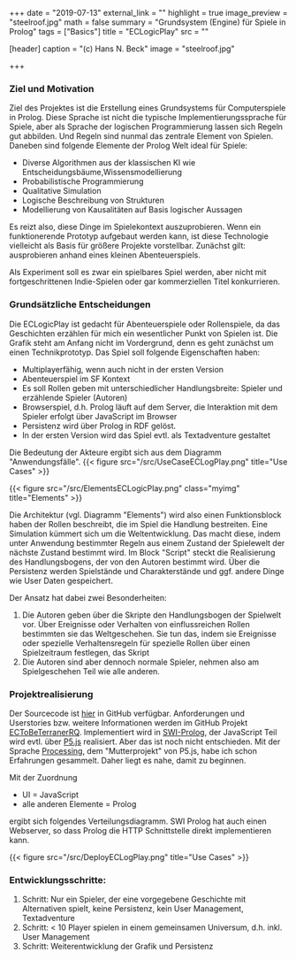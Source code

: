 +++
date = "2019-07-13"
external_link = ""
highlight = true
image_preview = "steelroof.jpg"
math = false
summary = "Grundsystem (Engine) für Spiele in Prolog"
tags = ["Basics"]
title = "ECLogicPlay"
src = ""

[header]
  caption = "(c) Hans N. Beck"
  image = "steelroof.jpg"

+++

### Ziel und Motivation

Ziel des Projektes ist die Erstellung eines Grundsystems für Computerspiele in Prolog. Diese Sprache ist nicht die typische Implementierungssprache für Spiele, aber als Sprache der logischen Programmierung lassen sich Regeln gut abbilden. Und Regeln sind nunmal das zentrale Element von Spielen. Daneben sind folgende Elemente der Prolog Welt ideal für Spiele: 

*  Diverse Algorithmen aus der klassischen KI wie Entscheidungsbäume,Wissensmodellierung
*  Probabilistische Programmierung 
*  Qualitative Simulation
*  Logische Beschreibung von Strukturen
*  Modellierung von Kausalitäten auf Basis logischer Aussagen

Es reizt also, diese Dinge im Spielekontext auszuprobieren. Wenn ein funktionerende Prototyp aufgebaut werden kann, ist diese Technologie vielleicht als Basis für größere Projekte vorstellbar. Zunächst gilt: ausprobieren anhand eines kleinen Abenteuerspiels.

Als Experiment soll es zwar ein spielbares Spiel werden, aber nicht mit fortgeschrittenen Indie-Spielen oder gar kommerziellen Titel konkurrieren. 

### Grundsätzliche Entscheidungen

Die ECLogicPlay ist gedacht für Abenteuerspiele oder Rollenspiele, da das Geschichten erzählen für mich ein wesentlicher Punkt von Spielen ist. Die Grafik steht am Anfang nicht im Vordergrund, denn es geht zunächst um einen Technikprototyp. Das Spiel soll folgende Eigenschaften haben: 


*  Multiplayerfähig, wenn auch nicht in der ersten Version
*  Abenteuerspiel im SF Kontext
*  Es soll Rollen geben mit unterschiedlicher Handlungsbreite: Spieler und erzählende Spieler (Autoren)
*  Browserspiel, d.h. Prolog läuft auf dem Server, die Interaktion mit dem Spieler erfolgt über JavaScript im Browser
* Persistenz wird über Prolog in RDF gelöst.
* In der ersten Version wird das Spiel evtl. als Textadventure gestaltet

Die Bedeutung der Akteure ergibt sich aus dem Diagramm "Anwendungsfälle".
{{< figure src="/src/UseCaseECLogPlay.png" title="Use Cases" >}}

{{< figure src="/src/ElementsECLogicPlay.png" class="myimg" title="Elements" >}}

Die Architektur (vgl. Diagramm "Elements") wird also einen Funktionsblock haben der Rollen beschreibt, die im Spiel die Handlung bestreiten. Eine Simulation kümmert sich um die Weltentwicklung. Das macht diese, indem unter Anwendung bestimmter Regeln aus einem Zustand der Spielewelt der nächste Zustand bestimmt wird. Im Block "Script" steckt die Realisierung des Handlungsbogens, der von den Autoren bestimmt wird. Über die Persistenz werden Spielstände und Charakterstände und ggf. andere Dinge wie User Daten gespeichert.

Der Ansatz hat dabei zwei Besonderheiten: 

1.  Die Autoren geben über die Skripte den Handlungsbogen der Spielwelt vor. Über Ereignisse oder Verhalten von einflussreichen Rollen bestimmten sie das Weltgeschehen. Sie tun das, indem sie Ereignisse oder spezielle Verhaltensregeln für spezielle Rollen über einen Spielzeitraum festlegen, das Skript
2.  Die Autoren sind aber dennoch normale Spieler, nehmen also am Spielgeschehen Teil wie alle anderen.


### Projektrealisierung

Der Sourcecode ist [hier](https://github.com/hnbeck/ECToBeTerraner.git) in GitHub verfügbar. Anforderungen und Userstories bzw. weitere Informationen werden im GitHub Projekt [ECToBeTerranerRQ](https://github.com/hnbeck/ECToBeTerranerRQ). Implementiert wird in [SWI-Prolog](http://www.swi-prolog.org), der JavaScript Teil wird evtl. über [P5.js](https://p5js.org/) realisiert. Aber das ist noch nicht entschieden. Mit der Sprache [Processing](http://www.processing.org), dem "Mutterprojekt" von P5.js, habe ich schon Erfahrungen gesammelt. Daher liegt es nahe, damit zu beginnen.

Mit der Zuordnung 

*  UI =  JavaScript
*  alle anderen Elemente =  Prolog

ergibt sich folgendes Verteilungsdiagramm. SWI Prolog hat auch einen Webserver, so dass Prolog die HTTP Schnittstelle direkt implementieren kann.

{{< figure src="/src/DeployECLogPlay.png" title="Use Cases" >}}

### Entwicklungsschritte:

1.  Schritt: Nur ein Spieler, der eine vorgegebene Geschichte mit Alternativen spielt, keine Persistenz, kein User Management, Textadventure
2.  Schritt: < 10 Player spielen in einem gemeinsamen Universum, d.h. inkl. User Management
3.  Schritt: Weiterentwicklung der Grafik und Persistenz

